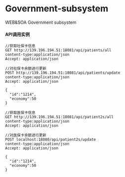 # Government-subsystem
WEB&amp;SOA Government subsystem


#### API调用实例
```
//获取社保卡信息
GET http://139.196.194.51:18081/api/patients/all
content-type:application/json
Accept: application/json
```

```
//对社保卡余额进行更新
POST http://139.196.194.51:18081/api/patients/update
content-type:application/json
Accept: application/json

{
  "id":"1214",
  "economy":50
}
```

```
//获取医保卡信息
GET http://139.196.194.51:18081/api/patient2s/all
content-type:application/json
Accept: application/json
```

```
//对医保卡余额进行更新
POST localhost:18080/api/patient2s/update
content-type:application/json
Accept: application/json

{
  "id":"1214",
  "economy":50
}
```
